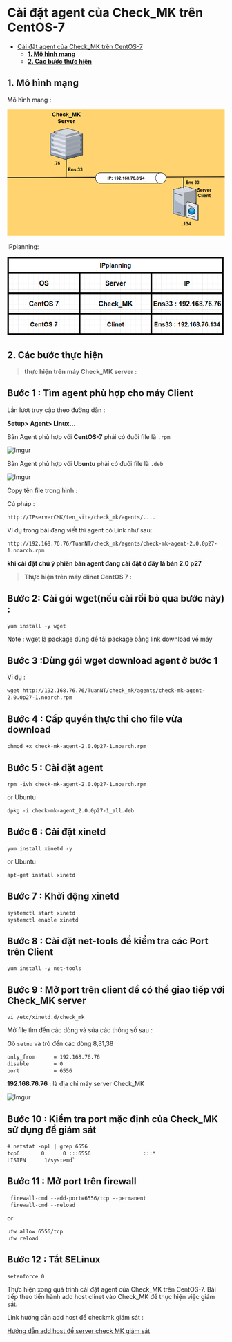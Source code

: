 # Cài đặt agent của Check_MK trên CentOS-7

- [Cài đặt agent của Check_MK trên CentOS-7](#cài-đặt-agent-của-check_mk-trên-centos-7)
  - [**1. Mô hình mạng**](#1-mô-hình-mạng)
  - [**2. Các bước thực hiện**](#2-các-bước-thực-hiện)

## **1. Mô hình mạng** 


Mô hình mạng :

![](../image/agent_0.png)


IPplanning:

![](../image/agnet_2.png)

## **2. Các bước thực hiện**

> **thực hiện trên máy Check_MK server :**


**<h2>Bước 1 : Tìm agent phù hợp cho máy Client</h2>**

Lần lượt truy cập theo đường dẫn :

**Setup> Agent> Linux...**

Bản Agent phù hợp với **CentOS-7** phải có đuôi file là `.rpm`

![Imgur](https://i.imgur.com/e8fxJ2w.png)

Bản Agent phù hợp với **Ubuntu** phải có đuôi file là `.deb`

![Imgur](https://i.imgur.com/ueeVte9.png)

Copy tên file trong hình : 


Cú pháp :

```
http://IPserverCMK/ten_site/check_mk/agents/....
```

Ví dụ trong bài đang viết thì agent có Link như sau: 

```
http://192.168.76.76/TuanNT/check_mk/agents/check-mk-agent-2.0.0p27-1.noarch.rpm
```

**khi cài đặt chú ý phiên bản agent đang cài đặt ở đây là bản 2.0 p27**


> **Thực hiện trên máy clinet CentOS 7 :**

**<h2>Bước 2: Cài gói wget(nếu cài rồi bỏ qua bước này) :**</h2>


```
yum install -y wget
```


Note : wget là package dùng để tải package bằng link download về máy


**<h2>Bước 3 :Dùng gói wget download agent ở bước 1**</h2>

Ví dụ :
```
wget http://192.168.76.76/TuanNT/check_mk/agents/check-mk-agent-2.0.0p27-1.noarch.rpm
```


**<h2>Bước 4 : Cấp quyền thực thi cho file vừa download**</h2>

```
chmod +x check-mk-agent-2.0.0p27-1.noarch.rpm
```


**<h2>Bước 5 : Cài đặt agent**</h2>

```
rpm -ivh check-mk-agent-2.0.0p27-1.noarch.rpm
```

or Ubuntu

```
dpkg -i check-mk-agent_2.0.0p27-1_all.deb
```

**<h2>Bước 6 : Cài đặt xinetd**</h2>

```
yum install xinetd -y
```

or Ubuntu

```
apt-get install xinetd
```


**<h2>Bước 7 : Khởi động xinetd**</h2>

```
systemctl start xinetd
systemctl enable xinetd
```

**<h2>Bước 8 : Cài đặt net-tools để kiểm tra các Port trên Client**</h2>

```
yum install -y net-tools
```

**<h2>Bước 9 : Mở port trên client để có thể giao tiếp với Check_MK server**</h2>

```
vi /etc/xinetd.d/check_mk
```

Mở file tìm đến các dòng và sửa các thông số sau :

Gõ `setnu` và trỏ đến các dòng 8,31,38

```
only_from      = 192.168.76.76
disable        = 0
port           = 6556
```

**192.168.76.76** : là địa chỉ máy server Check_MK

![Imgur](https://i.imgur.com/Q3Y4utc.png)

**<h2>Bước 10 : Kiểm tra port mặc định của Check_MK sử dụng để giám sát**</h2>

```
# netstat -npl | grep 6556
tcp6       0      0 :::6556                 :::*                    LISTEN      1/systemd`
```

**<h2>Bước 11 : Mở port trên firewall </h2>**

```
 firewall-cmd --add-port=6556/tcp --permanent
 firewall-cmd --reload
```
or
```
ufw allow 6556/tcp
ufw reload
```

**<h2>Bước 12 : Tắt SELinux**</h2>

```
setenforce 0
```


Thực hiện xong quá trình cài đặt agent của Check_MK trên CentOS-7. Bài tiếp theo tiến hành add host clinet vào Check_MK để thực hiện việc giám sát.

Link hướng dẫn add host để checkmk giám sát :

[Hướng dẫn add host để server check MK giám sát ](add_host_CheckMk.md)

